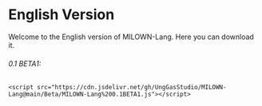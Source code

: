 # English Version
Welcome to the English version of MILOWN-Lang. Here you can download it.
###### 0.1 BETA1:
```
<script src="https://cdn.jsdelivr.net/gh/UngGasStudio/MILOWN-Lang@main/Beta/MILOWN-Lang%200.1BETA1.js"></script>
```
